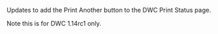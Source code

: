 Updates to add the Print Another button to the DWC Print Status page.

Note this is for DWC 1.14rc1 only.


